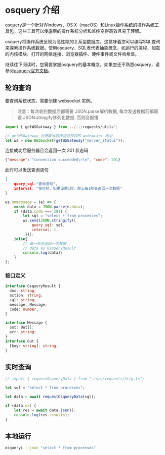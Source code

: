 # osquery 介绍

osquery是一个针对Windows、OS X（macOS）和Linux操作系统的操作系统工具包。这些工具可以使底层的操作系统分析和监控变得高效且易于理解。

osquery将操作系统呈现为高性能的关系型数据库。这意味着您可以编写SQL查询来探索操作系统数据。使用osquery，SQL表代表抽象概念，如运行的进程、加载的内核模块、打开的网络连接、浏览器插件、硬件事件或文件哈希值。

继续往下阅读时，您需要掌握osquery的基本概念。如果您还不熟悉osquery，请参阅[osquery官方文档](https://osquery.readthedocs.io/en/stable/)。

## 轮询查询

要查询系统状态，需要创建 websocket 实例。

> 注意：每次收到数据后都需要 JSON.parse解析数据, 每次发送数据前都需要 JSON.stringify序列化数据, 否则会报错


```javascript
import { getWSGateway } from ../../requests/utils";

// getWSGateway 会获取当前环境且授权的 websocket 地址
let ws = new WebSocket(getWSGateway("server_status"));

```
连接成功后服务器且会返回一次 201 状态码

```json
{"message": "connection succeeded\r\n", "code": 201}
```

此时可以发送查询语句

```json
{ 
    query_sql:"查询语句",
    interval: "单位秒，如果设置1秒，那么每1秒会返回一次数据"
}
```
```javascript
ws.onmessage = (e) => {
    const data = JSON.parse(e.data);
    if (data.code === 201) {
        let sql = "select * from processes";
        ws.send(JSON.stringify({ 
            query_sql: sql,
            interval: 1,
         }));
    }else{
        // 每一秒会返回一次数据
        // data as OsqueryResult
        console.log(data);
    }
};
```
### 接口定义

```typescript
interface OsqueryResult {
  doc: string;
  action: string;
  sql: string;
  message: Message;
  code: number;
}

interface Message {
  out: Out[];
  err: string;
}
interface Out {
  [key: string]: string;
}
```


## 实时查询



```ts
// import { requestOsqueryData } from "./src/requests/http.ts";

let sql = "select * from processes";

let data = await requestOsqueryData(sql);

if (data.ok) {
    let res = await data.json();
    console.log(res.results); 
} 
```

## 本地运行

```bash
osqueryi --json "select * from processes"
```